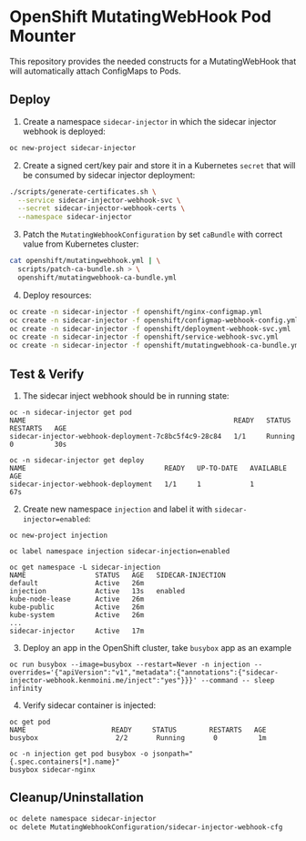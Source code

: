 # OpenShift MutatingWebHook Pod Mounter

This repository provides the needed constructs for a MutatingWebHook that will automatically attach ConfigMaps to Pods.

## Deploy

1. Create a namespace `sidecar-injector` in which the sidecar injector webhook is deployed:

```bash
oc new-project sidecar-injector
```

2. Create a signed cert/key pair and store it in a Kubernetes `secret` that will be consumed by sidecar injector deployment:

```bash
./scripts/generate-certificates.sh \
  --service sidecar-injector-webhook-svc \
  --secret sidecar-injector-webhook-certs \
  --namespace sidecar-injector
```

3. Patch the `MutatingWebhookConfiguration` by set `caBundle` with correct value from Kubernetes cluster:

```bash
cat openshift/mutatingwebhook.yml | \
  scripts/patch-ca-bundle.sh > \
  openshift/mutatingwebhook-ca-bundle.yml
```

4. Deploy resources:

```bash
oc create -n sidecar-injector -f openshift/nginx-configmap.yml
oc create -n sidecar-injector -f openshift/configmap-webhook-config.yml
oc create -n sidecar-injector -f openshift/deployment-webhook-svc.yml
oc create -n sidecar-injector -f openshift/service-webhook-svc.yml
oc create -n sidecar-injector -f openshift/mutatingwebhook-ca-bundle.yml
```

## Test & Verify

1. The sidecar inject webhook should be in running state:

```
oc -n sidecar-injector get pod
NAME                                                   READY   STATUS    RESTARTS   AGE
sidecar-injector-webhook-deployment-7c8bc5f4c9-28c84   1/1     Running   0          30s

oc -n sidecar-injector get deploy
NAME                                  READY   UP-TO-DATE   AVAILABLE   AGE
sidecar-injector-webhook-deployment   1/1     1            1           67s
```

2. Create new namespace `injection` and label it with `sidecar-injector=enabled`:

```
oc new-project injection

oc label namespace injection sidecar-injection=enabled

oc get namespace -L sidecar-injection
NAME                 STATUS   AGE   SIDECAR-INJECTION
default              Active   26m
injection            Active   13s   enabled
kube-node-lease      Active   26m
kube-public          Active   26m
kube-system          Active   26m
...
sidecar-injector     Active   17m
```

3. Deploy an app in the OpenShift cluster, take `busybox` app as an example

```
oc run busybox --image=busybox --restart=Never -n injection --overrides='{"apiVersion":"v1","metadata":{"annotations":{"sidecar-injector-webhook.kenmoini.me/inject":"yes"}}}' --command -- sleep infinity
```

4. Verify sidecar container is injected:

```
oc get pod
NAME                     READY     STATUS        RESTARTS   AGE
busybox                   2/2       Running       0          1m

oc -n injection get pod busybox -o jsonpath="{.spec.containers[*].name}"
busybox sidecar-nginx
```

## Cleanup/Uninstallation

```bash
oc delete namespace sidecar-injector
oc delete MutatingWebhookConfiguration/sidecar-injector-webhook-cfg
```